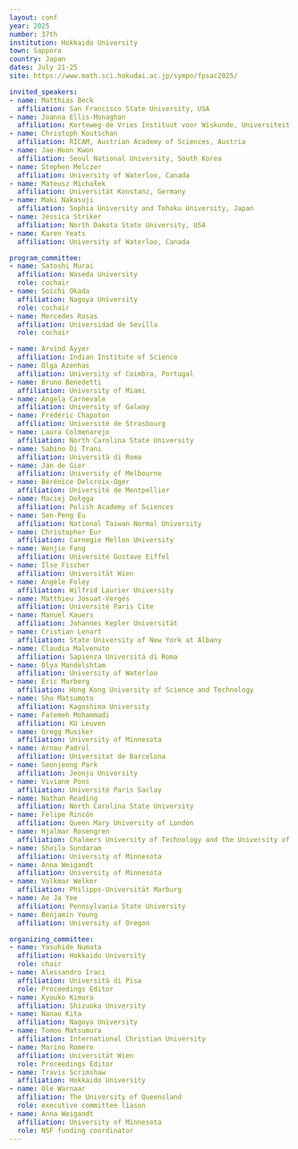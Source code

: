 ```yaml
---
layout: conf
year: 2025
number: 37th
institution: Hokkaido University
town: Sapporo
country: Japan
dates: July 21-25
site: https://www.math.sci.hokudai.ac.jp/sympo/fpsac2025/

invited_speakers:
- name: Matthias Beck
  affiliation: San Francisco State University, USA
- name: Joanna Ellis-Monaghan
  affiliation: Korteweg-de Vries Instituut voor Wiskunde, Universiteit van Amsterdam, Netherlands
- name: Christoph Koutschan
  affiliation: RICAM, Austrian Academy of Sciences, Austria
- name: Jae-Hoon Kwon
  affiliation: Seoul National University, South Korea
- name: Stephen Melczer
  affiliation: University of Waterloo, Canada
- name: Mateusz Michałek
  affiliation: Universität Konstanz, Germany
- name: Maki Nakasuji
  affiliation: Sophia University and Tohoku University, Japan
- name: Jessica Striker
  affiliation: North Dakota State University, USA
- name: Karen Yeats
  affiliation: University of Waterloo, Canada

program_committee:
- name: Satoshi Murai
  affiliation: Waseda University
  role: cochair
- name: Soichi Okada
  affiliation: Nagoya University
  role: cochair
- name: Mercedes Rosas
  affiliation: Universidad de Sevilla
  role: cochair

- name: Arvind Ayyer
  affiliation: Indian Institute of Science
- name: Olga Azenhas
  affiliation: University of Coimbra, Portugal
- name: Bruno Benedetti
  affiliation: University of Miami
- name: Angela Carnevale
  affiliation: University of Galway
- name: Frédéric Chapoton
  affiliation: Université de Strasbourg
- name: Laura Colmenarejo
  affiliation: North Carolina State University
- name: Sabino Di Trani
  affiliation: Università di Roma
- name: Jan de Gier
  affiliation: University of Melbourne
- name: Bérénice Delcroix-Oger
  affiliation: Université de Montpellier
- name: Maciej Dołęga
  affiliation: Polish Academy of Sciences
- name: Sen-Peng Eu
  affiliation: National Taiwan Normal University
- name: Christopher Eur
  affiliation: Carnegie Mellon University
- name: Wenjie Fang
  affiliation: Université Gustave Eiffel
- name: Ilse Fischer
  affiliation: Universität Wien
- name: Angèle Foley
  affiliation: Wilfrid Laurier University
- name: Matthieu Josuat-Vergés
  affiliation: Université Paris Cite
- name: Manuel Kauers
  affiliation: Johannes Kepler Universität
- name: Cristian Lenart
  affiliation: State University of New York at Albany
- name: Claudia Malvenuto
  affiliation: Sapienza Universitá di Roma
- name: Olya Mandelshtam
  affiliation: University of Waterloo
- name: Eric Marberg
  affiliation: Hong Kong University of Science and Technology
- name: Sho Matsumoto
  affiliation: Kagoshima University
- name: Fatemeh Mohammadi
  affiliation: KU Leuven
- name: Gregg Musiker
  affiliation: University of Minnesota
- name: Arnau Padrol
  affiliation: Universitat de Barcelona
- name: Seonjeong Park
  affiliation: Jeonju University
- name: Viviane Pons
  affiliation: Université Paris Saclay
- name: Nathan Reading
  affiliation: North Carolina State University
- name: Felipe Rincón
  affiliation: Queen Mary University of London
- name: Hjalmar Rosengren
  affiliation: Chalmers University of Technology and the University of Gothenburg
- name: Sheila Sundaram
  affiliation: University of Minnesota
- name: Anna Weigandt
  affiliation: University of Minnesota
- name: Volkmar Welker
  affiliation: Philipps-Universität Marburg
- name: Ae Ja Yee
  affiliation: Pennsylvania State University
- name: Benjamin Young
  affiliation: University of Oregon

organizing_committee:
- name: Yasuhide Numata
  affiliation: Hokkaido University
  role: chair
- name: Alessandro Iraci
  affiliation: Università di Pisa
  role: Proceedings Editor
- name: Kyouko Kimura
  affiliation: Shizuoka University
- name: Nanao Kita
  affiliation: Nagoya University
- name: Tomoo Matsumura
  affiliation: International Christian University
- name: Marino Romero
  affiliation: Universität Wien
  role: Proceedings Editor
- name: Travis Scrimshaw
  affiliation: Hokkaido University
- name: Ole Warnaar
  affiliation: The University of Queensland
  role: executive committee liason
- name: Anna Weigandt
  affiliation: University of Minnesota
  role: NSF funding coordinator
---
```

